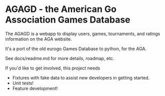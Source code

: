 # AGAGD - the American Go Association Games Database

The AGAGD is a webapp to display users, games, tournaments, and ratings information on the AGA website.

It's a port of the old eurogo Games Database to python, for the AGA.

See docs/readme.md for more details, roadmap, etc.

If you'd like to get involved, this project needs
 - Fixtures with fake data to assist new developers in getting started.
 - Unit tests!
 - Feature development!
